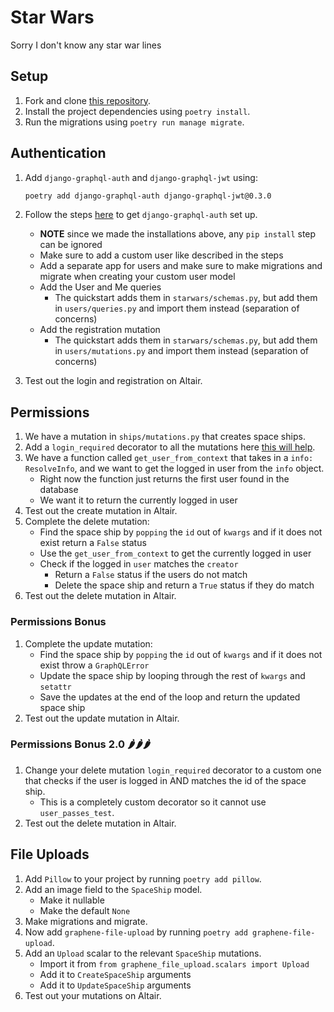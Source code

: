 # Star Wars

Sorry I don't know any star war lines

## Setup

1. Fork and clone [this repository](https://github.com/JoinCODED/TASK-Masterclass-M7-Authentication).
2. Install the project dependencies using `poetry install`.
3. Run the migrations using `poetry run manage migrate`.

## Authentication

1. Add `django-graphql-auth` and `django-graphql-jwt` using:

   ```bash
   poetry add django-graphql-auth django-graphql-jwt@0.3.0
   ```

2. Follow the steps [here](https://django-graphql-auth.readthedocs.io/en/latest/quickstart/#create-the-custom-user-model) to get `django-graphql-auth` set up.
   - **NOTE** since we made the installations above, any `pip install` step can be ignored
   - Make sure to add a custom user like described in the steps
   - Add a separate app for users and make sure to make migrations and migrate when creating your custom user model
   - Add the User and Me queries
     - The quickstart adds them in `starwars/schemas.py`, but add them in `users/queries.py` and import them instead (separation of concerns)
   - Add the registration mutation
     - The quickstart adds them in `starwars/schemas.py`, but add them in `users/mutations.py` and import them instead (separation of concerns)
3. Test out the login and registration on Altair.

## Permissions

1. We have a mutation in `ships/mutations.py` that creates space ships.
2. Add a `login_required` decorator to all the mutations here [this will help](https://django-graphql-jwt.domake.io/decorators.html#login-required).
3. We have a function called `get_user_from_context` that takes in a `info: ResolveInfo`, and we want to get the logged in user from the `info` object.
   - Right now the function just returns the first user found in the database
   - We want it to return the currently logged in user
4. Test out the create mutation in Altair.
5. Complete the delete mutation:
   - Find the space ship by `popping` the `id` out of `kwargs` and if it does not exist return a `False` status
   - Use the `get_user_from_context` to get the currently logged in user
   - Check if the logged in `user` matches the `creator`
     - Return a `False` status if the users do not match
     - Delete the space ship and return a `True` status if they do match
6. Test out the delete mutation in Altair.

### Permissions Bonus

1. Complete the update mutation:
   - Find the space ship by `popping` the `id` out of `kwargs` and if it does not exist throw a `GraphQLError`
   - Update the space ship by looping through the rest of `kwargs` and `setattr`
   - Save the updates at the end of the loop and return the updated space ship
2. Test out the update mutation in Altair.

### Permissions Bonus 2.0 🌶🌶🌶

1. Change your delete mutation `login_required` decorator to a custom one that checks if the user is logged in AND matches the id of the space ship.
   - This is a completely custom decorator so it cannot use `user_passes_test`.
2. Test out the delete mutation in Altair.

## File Uploads

1. Add `Pillow` to your project by running `poetry add pillow`.
2. Add an image field to the `SpaceShip` model.
   - Make it nullable
   - Make the default `None`
3. Make migrations and migrate.
4. Now add `graphene-file-upload` by running `poetry add graphene-file-upload`.
5. Add an `Upload` scalar to the relevant `SpaceShip` mutations.
   - Import it from `from graphene_file_upload.scalars import Upload`
   - Add it to `CreateSpaceShip` arguments
   - Add it to `UpdateSpaceShip` arguments
6. Test out your mutations on Altair.
